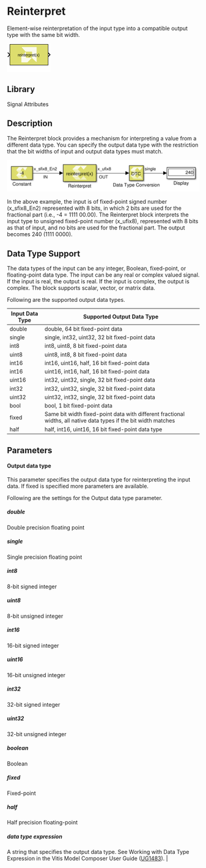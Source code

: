 # Reinterpret

Element-wise reinterpretation of the input type into a compatible output
type with the same bit width.

![](./Images/block.png)

## Library

Signal Attributes

## Description

The Reinterpret block provides a mechanism for interpreting a value from
a different data type. You can specify the output data type with the
restriction that the bit widths of input and output data types must
match.

![](./Images/exr1532106955895.png)

In the above example, the input is of fixed-point signed number
(x_sfix8_En2) represented with 8 bits, in which 2 bits are used for the
fractional part (i.e., -4 = 1111 00.00). The Reinterpret block
interprets the input type to unsigned fixed-point number (x_ufix8),
represented with 8 bits as that of input, and no bits are used for the
fractional part. The output becomes 240 (1111 0000).

## Data Type Support

The data types of the input can be any integer, Boolean, fixed-point, or
floating-point data type. The input can be any real or complex valued
signal. If the input is real, the output is real. If the input is
complex, the output is complex. The block supports scalar, vector, or
matrix data.

Following are the supported output data types.

| Input Data Type | Supported Output Data Type                                                                                       |
|-----------------|------------------------------------------------------------------------------------------------------------------|
| double          | double, 64 bit fixed-point data                                                                                  |
| single          | single, int32, uint32, 32 bit fixed-point data                                                                   |
| int8            | int8, uint8, 8 bit fixed-point data                                                                              |
| uint8           | uint8, int8, 8 bit fixed-point data                                                                              |
| int16           | int16, uint16, half, 16 bit fixed-point data                                                                     |
| int16           | uint16, int16, half, 16 bit fixed-point data                                                                     |
| uint16          | int32, uint32, single, 32 bit fixed-point data                                                                   |
| int32           | int32, uint32, single, 32 bit fixed-point data                                                                   |
| uint32          | uint32, int32, single, 32 bit fixed-point data                                                                   |
| bool            | bool, 1 bit fixed-point data                                                                                     |
| fixed           | Same bit width fixed-point data with different fractional widths, all native data types if the bit width matches |
| half            | half, int16, uint16, 16 bit fixed-point data type                                                                |


## Parameters

#### Output data type

This parameter specifies the output data type for reinterpreting the
input data. If fixed is specified more parameters are available.

Following are the settings for the Output data type parameter.

##### double
Double precision floating point

##### single
Single precision floating point

##### int8
8-bit signed integer

##### uint8
8-bit unsigned integer

##### int16
16-bit signed integer

##### uint16
16-bit unsigned integer

##### int32
32-bit signed integer

##### uint32
32-bit unsigned integer

##### boolean
Boolean

##### fixed
Fixed-point

##### half
Half precision floating-point

##### data type expression
A string that specifies the output data type. See Working with Data Type Expression in the Vitis Model Composer User Guide ([UG1483](https://docs.xilinx.com/access/sources/dita/map?Doc_Version=2022.2%20English&url=ug1483-model-composer-sys-gen-user-guide)). |



